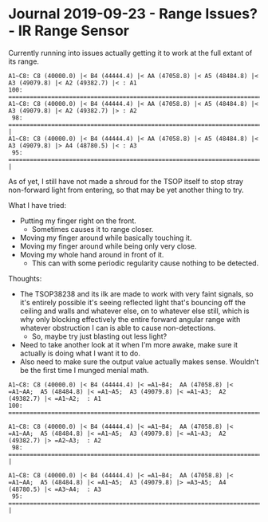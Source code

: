 Journal 2019-09-23 - Range Issues? - IR Range Sensor
========

Currently running into issues actually getting it to work at the full extant of its range.


```
A1~C8: C8 (40000.0) |< B4 (44444.4) |< AA (47058.8) |< A5 (48484.8) |< A3 (49079.8) |< A2 (49382.7) |< : A1
100: ====================================================================================================|
A1~C8: C8 (40000.0) |< B4 (44444.4) |< AA (47058.8) |< A5 (48484.8) |< A3 (49079.8) |< A2 (49382.7) |> : A2
 98: ==================================================================================================| |
A1~C8: C8 (40000.0) |< B4 (44444.4) |< AA (47058.8) |< A5 (48484.8) |< A3 (49079.8) |> A4 (48780.5) |< : A3
 95: ===============================================================================================|    |
```

As of yet, I still have not made a shroud for the TSOP itself to stop stray non-forward light from entering, so that may be yet another thing to try.

What I have tried:

- Putting my finger right on the front.
    - Sometimes causes it to range closer.
- Moving my finger around while basically touching it.
- Moving my finger around while being only very close.
- Moving my whole hand around in front of it.
    - This can with some periodic regularity cause nothing to be detected.

Thoughts:

- The TSOP38238 and its ilk are made to work with very faint signals, so it's entirely possible it's seeing reflected light that's bouncing off the ceiling and walls and whatever else, on to whatever else still, which is why only blocking effectively the entire forward angular range with whatever obstruction I can is able to cause non-detections.
    - So, maybe try just blasting out less light?
- Need to take another look at it when I'm more awake, make sure it actually is doing what I want it to do.
- Also need to make sure the output value actually makes sense.  Wouldn't be the first time I munged menial math.


```
A1~C8: C8 (40000.0) |< B4 (44444.4) |< =A1~B4;  AA (47058.8) |< =A1~AA;  A5 (48484.8) |< =A1~A5;  A3 (49079.8) |< =A1~A3;  A2 (49382.7) |< =A1~A2;  : A1
100: ====================================================================================================|

A1~C8: C8 (40000.0) |< B4 (44444.4) |< =A1~B4;  AA (47058.8) |< =A1~AA;  A5 (48484.8) |< =A1~A5;  A3 (49079.8) |< =A1~A3;  A2 (49382.7) |> =A2~A3;  : A2
 98: ==================================================================================================| |

A1~C8: C8 (40000.0) |< B4 (44444.4) |< =A1~B4;  AA (47058.8) |< =A1~AA;  A5 (48484.8) |< =A1~A5;  A3 (49079.8) |> =A3~A5;  A4 (48780.5) |< =A3~A4;  : A3
 95: ===============================================================================================|    |
```

